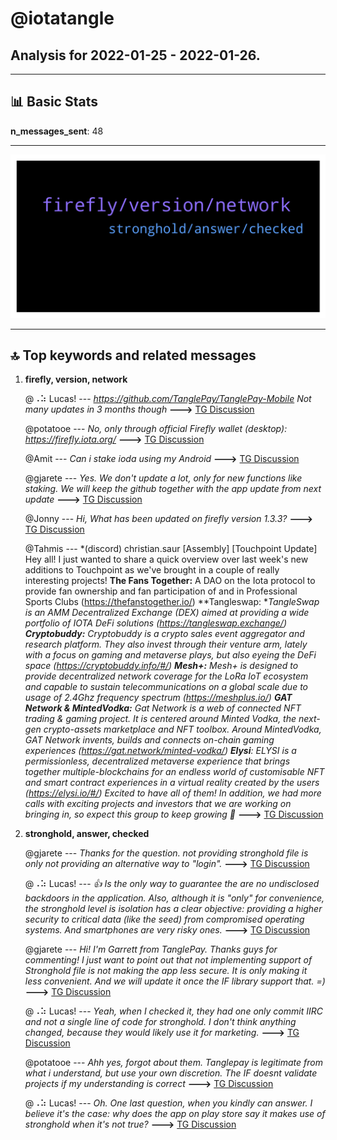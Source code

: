 # **@iotatangle**
 ## Analysis for **2022-01-25** - **2022-01-26**.

---

## 📊 **Basic Stats**

**n_messages_sent**: 48

---
![wordcloud](iotatangle_1Days_wordcloud.png)

---


## 🔝 **Top keywords and related messages**

1. **firefly, version, network**

    @⠠⠵ Lucas! --- *https://github.com/TanglePay/TanglePay-Mobile  Not many updates in 3 months though* **--->** [TG Discussion](https://t.me/iotatangle/307633)

    @potatooe --- *No, only through official Firefly wallet (desktop):  https://firefly.iota.org/* **--->** [TG Discussion](https://t.me/iotatangle/307591)

    @Amit --- *Can i stake ioda using my Android* **--->** [TG Discussion](https://t.me/iotatangle/307590)

    @gjarete --- *Yes. We don't update a lot, only for new functions like staking. We will keep the github together with the app update from next update* **--->** [TG Discussion](https://t.me/iotatangle/307635)

    @Jonny --- *Hi, What has been updated on firefly version 1.3.3?* **--->** [TG Discussion](https://t.me/iotatangle/307611)

    @Tahmis --- *(discord) christian.saur [Assembly] [Touchpoint Update]  Hey all!  I just wanted to share a quick overview over last week's new additions to Touchpoint as we've brought in a couple of really interesting projects!  **The Fans Together:** A DAO on the Iota protocol to provide fan ownership and fan participation of and in Professional Sports Clubs (https://thefanstogether.io/)  **Tangleswap: **TangleSwap is an AMM Decentralized Exchange (DEX) aimed at providing a wide portfolio of IOTA DeFi solutions (https://tangleswap.exchange/)  **Cryptobuddy:** Cryptobuddy is a crypto sales event aggregator and research platform. They also invest through their venture arm, lately with a focus on gaming and metaverse plays, but also eyeing the DeFi space (https://cryptobuddy.info/#/)  **Mesh+:** Mesh+ is designed to provide decentralized network coverage for the LoRa IoT ecosystem and capable to sustain telecommunications on a global scale due to usage of 2.4Ghz frequency spectrum (https://meshplus.io/)  **GAT Network & MintedVodka:** Gat Network is a web of connected NFT trading & gaming project. It is centered around Minted Vodka, the next-gen crypto-assets marketplace and NFT toolbox. Around MintedVodka, GAT Network invents, builds and connects on-chain gaming experiences (https://gat.network/minted-vodka/)  **Elysi**: ELYSI is a permissionless, decentralized metaverse experience that brings together multiple-blockchains for an endless world of customisable NFT and smart contract experiences in a virtual reality created by the users (https://elysi.io/#/)  Excited to have all of them! In addition, we had more calls with exciting projects and investors that we are working on bringing in, so expect this group to keep growing 🙂* **--->** [TG Discussion](https://t.me/iotatangle/307656)

2. **stronghold, answer, checked**

    @gjarete --- *Thanks for the question. not providing stronghold file is only not providing an alternative way to "login".* **--->** [TG Discussion](https://t.me/iotatangle/307638)

    @⠠⠵ Lucas! --- *👍 Is the only way to guarantee the are no undisclosed backdoors in the application. Also, although it is "only" for convenience, the stronghold level is isolation has a clear objective: providing a higher security to critical data (like the seed) from compromised operating systems. And smartphones are very risky ones.* **--->** [TG Discussion](https://t.me/iotatangle/307636)

    @gjarete --- *Hi! I'm Garrett from TanglePay. Thanks guys for commenting! I just want to point out that not implementing support of Stronghold file is not making the app less secure. It is only making it less convenient. And we will update it once the IF library support that. =)* **--->** [TG Discussion](https://t.me/iotatangle/307629)

    @⠠⠵ Lucas! --- *Yeah, when I checked it, they had one only commit IIRC and not a single line of code for stronghold. I don't think anything changed, because they would likely use it for marketing.* **--->** [TG Discussion](https://t.me/iotatangle/307624)

    @potatooe --- *Ahh yes, forgot about them. Tanglepay is legitimate from what i understand, but use your own discretion. The IF doesnt validate projects if my understanding is correct* **--->** [TG Discussion](https://t.me/iotatangle/307595)

    @⠠⠵ Lucas! --- *Oh. One last question, when you kindly can answer. I believe it's the case: why does the app on play store say it makes use of stronghold when it's not true?* **--->** [TG Discussion](https://t.me/iotatangle/307640)

